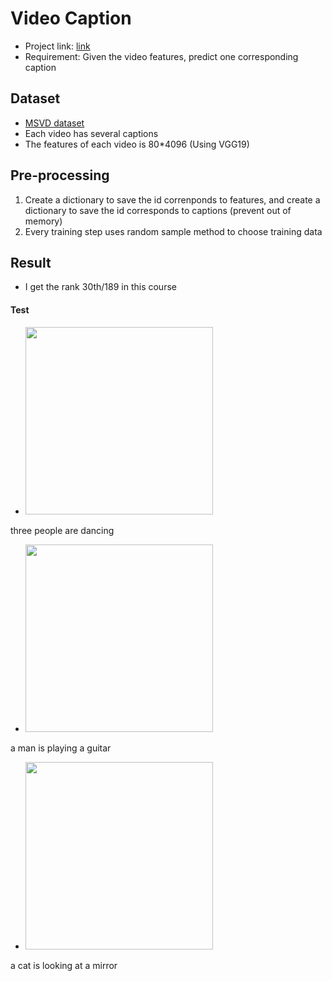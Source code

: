 # Video Caption
* Project link: [link](https://www.csie.ntu.edu.tw/~yvchen/f106-adl/A2)
* Requirement: Given the video features, predict one corresponding caption

## Dataset
* [MSVD dataset](https://drive.google.com/file/d/0B18IKlS3niGFNlBoaHJTY3NXUkE/view)
* Each video has several captions
* The features of each video is 80\*4096 (Using VGG19)

## Pre-processing
1. Create a dictionary to save the id correnponds to features, and create a dictionary to save the id corresponds to captions (prevent out of memory)
2. Every training step uses random sample method to choose training data

## Result
* I get the rank 30th/189 in this course

#### Test
* <img src="result/6.gif" height="300px">
three people are dancing 
* <img src="result/4.gif" height="300px">
a man is playing a guitar 
* <img src="result/8.gif" height="300px">
a cat is looking at a mirror 

